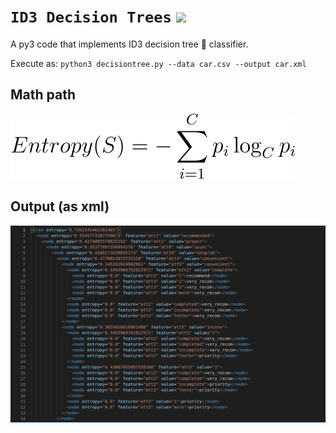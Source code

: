 # `ID3 Decision Trees` ![](https://img.shields.io/badge/Python-14354C?style=for-the-badge&logo=python&logoColor=white)

A py3 code that implements ID3 decision tree :deciduous_tree: classifier.

Execute as: `python3 decisiontree.py --data car.csv --output car.xml`

## Math path

![](https://github.com/ranjiGT/ID3-decision-trees/blob/main/CodeCogsEqn.svg)

## Output (as xml)

![](https://github.com/ranjiGT/ID3-decision-trees/blob/main/out.png)
